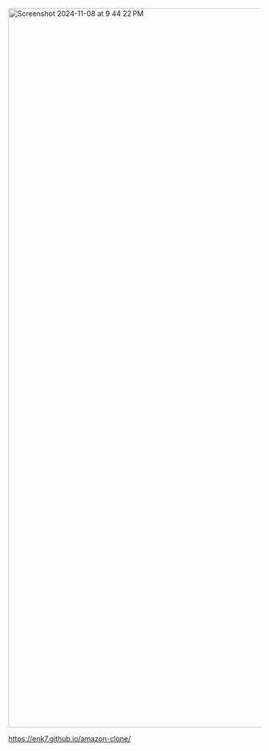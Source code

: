 
<img width="1434" alt="Screenshot 2024-11-08 at 9 44 22 PM" src="https://github.com/user-attachments/assets/f9c7eafa-a3e9-4d98-8daf-04c62e8201ca">

https://enk7.github.io/amazon-clone/

